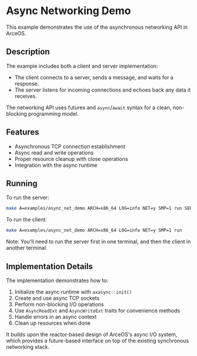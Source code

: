 # Async Networking Demo

This example demonstrates the use of the asynchronous networking API in ArceOS.

## Description

The example includes both a client and server implementation:

- The client connects to a server, sends a message, and waits for a response.
- The server listens for incoming connections and echoes back any data it receives.

The networking API uses futures and `async`/`await` syntax for a clean, non-blocking programming model.

## Features

- Asynchronous TCP connection establishment
- Async read and write operations
- Proper resource cleanup with close operations
- Integration with the async runtime

## Running

To run the server:

```bash
make A=examples/async_net_demo ARCH=x86_64 LOG=info NET=y SMP=1 run SERVER=y
```

To run the client:

```bash
make A=examples/async_net_demo ARCH=x86_64 LOG=info NET=y SMP=1 run
```

Note: You'll need to run the server first in one terminal, and then the client in another terminal.

## Implementation Details

The implementation demonstrates how to:

1. Initialize the async runtime with `axasync::init()`
2. Create and use async TCP sockets
3. Perform non-blocking I/O operations
4. Use `AsyncReadExt` and `AsyncWriteExt` traits for convenience methods
5. Handle errors in an async context
6. Clean up resources when done

It builds upon the reactor-based design of ArceOS's async I/O system, which provides a future-based interface on top of the existing synchronous networking stack. 